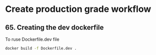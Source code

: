 # Create production grade workflow

## 65. Creating the dev dockerfile

To ruse Dockerfile.dev file

```sh
docker build -f Dockerfile.dev .
```